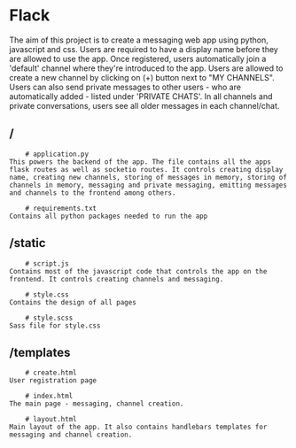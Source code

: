 # Flack

The aim of this project is to create a messaging web app using python, javascript and css. Users are required to have a display name before they are allowed to use the app. Once registered, users automatically join a 'default' channel where they're introduced to the app. Users are allowed to create a new channel by clicking on (+) button next to "MY CHANNELS". Users can also send private messages to other users - who are automatically added - listed under 'PRIVATE CHATS'. In all channels and private conversations, users see all older messages in each channel/chat.

## /

        # application.py
    This powers the backend of the app. The file contains all the apps flask routes as well as socketio routes. It controls creating display name, creating new channels, storing of messages in memory, storing of channels in memory, messaging and private messaging, emitting messages and channels to the frontend among others.

        # requirements.txt
    Contains all python packages needed to run the app

## /static

        # script.js
    Contains most of the javascript code that controls the app on the frontend. It controls creating channels and messaging.

        # style.css
    Contains the design of all pages

        # style.scss
    Sass file for style.css

## /templates

        # create.html
    User registration page

        # index.html
    The main page - messaging, channel creation.

        # layout.html
    Main layout of the app. It also contains handlebars templates for messaging and channel creation.
